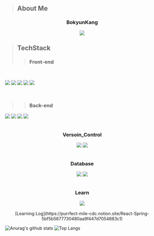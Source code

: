 > About Me 
> ------
<div align = "center">
    <h3 aplign  "center">BokyunKang</h3>
    <img src="https://img.shields.io/badge/NAVER-bk940204%40naver.com-green?style=for-the-badge&logoColor=black">
</div>   

  
> TechStack
> ---
>> ### Front-end
　<div>
    <img src="https://img.shields.io/badge/JAVASCIPT-F7DF1E?style=for-the-badge&logo=javascript&logoColor=black">
    <img src="https://img.shields.io/badge/-HTML5-%23E34F26?style=for-the-badge&logo=HTML5&logoColor=white">
    <img src="https://img.shields.io/badge/-CSS3-%231572B6?style=for-the-badge&logo=CSS3&logoColor=white">
    <img src="https://img.shields.io/badge/Jquery-0769AD?style=for-the-badge&logo=jquery&logoColor=white">
    <img src="https://img.shields.io/badge/BootStrap-7952B3?style=for-the-badge&logo=bootstrap&logoColor=white">
</div>
<br>

>> ### Back-end
<div>
    <img src="https://img.shields.io/badge/JAVA-007396?style=for-the-badge&logo=Java&logoColor=white">
    <img src="https://img.shields.io/badge/JSP-007396?style=for-the-badge&logo=JSP&logoColor=white">
    <img src="https://img.shields.io/badge/SPRINGBOOT-6DB33F?style=for-the-badge&logo=springboot&logoColor=white">
    <img src="https://img.shields.io/badge/GRADLE-02303A?style=for-the-badge&logo=gradle&logoColor=white">
</div>
<br>

<h3 align = "center">Versoin_Control</h3>
<div align = "center">
    <img src="https://img.shields.io/badge/Git-F05032?style=for-the-badge&logo=git&logoColor=white">
    <img src="https://img.shields.io/badge/GitHub-181717?style=for-the-badge&logo=github&logoColor=white">
</div> 
<br>  

<h3 align = "center">Database</h3>
<div align = "center">
    <img src="https://img.shields.io/badge/Oracle-F80000?style=for-the-badge&logo=Oracle&logoColor=white">
    <img src="https://img.shields.io/badge/MySQL-4479A1?style=for-the-badge&logo=MySQL&logoColor=white">
</div>
<br>

<h3 align = "center">Learn</h3>
<div align = "center">
    <img src="https://img.shields.io/badge/-React-%2361DAFB?style=for-the-badge&logo=React&logoColor=black">
    <br>
</div>
<br> 

<center>[Learning Log](https://purrfect-mile-cdc.notion.site/React-Spring-5bf5b5677730480aa9f447d7054883c1)</center>

![Anurag's github stats](https://github-readme-stats.vercel.app/api?username=kangbokyun&show_icons=true&theme=tokyonight)
![Top Langs](https://github-readme-stats.vercel.app/api/top-langs/?username=kangbokyun&layout=compact&theme=tokyonight) 
